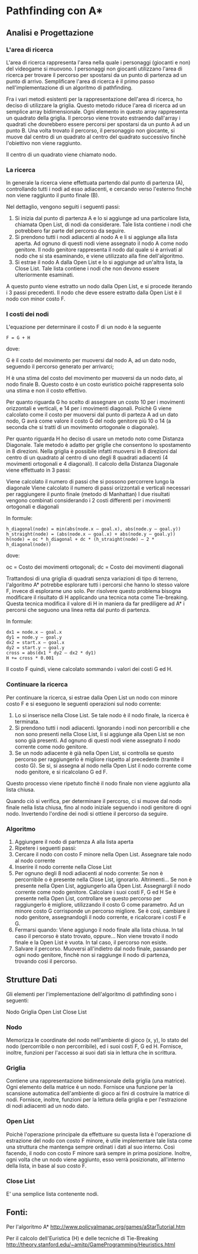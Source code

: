# Pathfinding con A\*

## Analisi e Progettazione

### L'area di ricerca

L'area di ricerca rappresenta l'area nella quale i personaggi (giocanti e non) del videogame si muovono. I personaggi non giocanti utilizzano l'area di ricerca per trovare il percorso per spostarsi da un punto di partenza ad un punto di arrivo. Semplificare l'area di ricerca è il primo passo nell'implementazione di un algoritmo di pathfinding.

Fra i vari metodi esistenti per la rappresentazione dell'area di ricerca, ho deciso di utilizzare la griglia. Questo metodo riduce l'area di ricerca ad un semplice array bidimensionale. Ogni elemento in questo array rappresenta un quadrato della griglia. Il percorso viene trovato estraendo dall'array i quadrati che dovrebbero essere percorsi per spostarsi da un punto A ad un punto B. Una volta trovato il percorso, il personaggio non giocante, si muove dal centro di un quadrato al centro del quadrato successivo finchè l'obiettivo non viene raggiunto.

Il centro di un quadrato viene chiamato nodo.

### La ricerca

In generale la ricerca viene effettuata partendo dal punto di partenza (A), controllando tutti i nodi ad esso adiacenti, e cercando verso l'esterno finchè non viene raggiunto il punto finale (B).

Nel dettaglio, vengono seguiti i seguenti passi:

1. Si inizia dal punto di partenza A e lo si aggiunge ad una particolare lista, chiamata Open List, di nodi da considerare. Tale lista contiene i nodi che potrebbero far parte del percorso da seguire.
2. Si prendono tutti i nodi adiacenti al nodo A e li si aggiunge alla lista aperta. Ad ognuno di questi nodi viene assegnato il nodo A come nodo genitore. Il nodo genitore rappresenta il nodo dal quale si è arrivati al nodo che si sta esaminando, e viene utilizzato alla fine dell'algoritmo.
3. Si estrae il nodo A dalla Open List e lo si aggiunge ad un'altra lista, la Close List. Tale lista contiene i nodi che non devono essere ulteriormente esaminati.

A questo punto viene estratto un nodo dalla Open List, e si procede iterando i 3 passi precedenti. Il nodo che deve essere estratto dalla Open List è il nodo con minor costo F.


### I costi dei nodi

L'equazione per determinare il costo F di un nodo è la seguente

  ```
  F = G + H
  ```

dove:

G è il costo del movimento per muoversi dal nodo A, ad un dato nodo, seguendo il percorso generato per arrivarci;

H è una stima del costo del movimento per muoversi da un nodo dato, al nodo finale B. Questo costo è un costo euristico poiché rappresenta solo una stima e non il costo effettivo.

Per quanto riguarda G ho scelto di assegnare un costo 10 per i movimenti orizzontali e verticali, e 14 per i movimenti diagonali. Poichè G viene calcolato come il costo per muoversi dal punto di parteza A ad un dato nodo, G avrà come valore il costo G del nodo genitore più 10 o 14 (a seconda che si tratti di un movimento ortogonale o diagonale).

Per quanto riguarda H ho deciso di usare un metodo noto come Distanza Diagonale. Tale metodo è adatto per griglie che consentono lo spostamento in 8 direzioni. Nella griglia è possibile infatti muoversi in 8 direzioni dal centro di un quadrato al centro di uno degli 8 quadrati adiacenti (4 movimenti ortogonali e 4 diagonali). Il calcolo della Distanza Diagonale viene effettuato in 3 passi:

Viene calcolato il numero di passi che si possono percorrere lungo la diagonale
Viene calcolato il numero di passi orizzontali e verticali necessari per raggiungere il punto finale (metodo di Manhattan)
I due risultati vengono combinati considerando i 2 costi differenti per i movimenti ortogonali e diagonali

In formule:

  ```
  h_diagonal(node) = min(abs(node.x – goal.x), abs(node.y – goal.y))
  h_straight(node) = (abs(node.x – goal.x) + abs(node.y – goal.y))
  h(node) = oc * h_diagonal + dc * (h_straight(node) – 2 * h_diagonal(node))
  ```

dove:

oc = Costo dei movimenti ortogonali; dc = Costo dei movimenti diagonali

Trattandosi di una griglia di quadrati senza variazioni di tipo di terreno, l'algoritmo A\* potrebbe esplorare tutti i percorsi che hanno lo stesso valore F, invece di esplorarne uno solo. Per risolvere questo problema bisogna modificare il risultato di H applicando una tecnica nota come Tie-breaking. Questa tecnica modifica il valore di H in maniera da far prediligere ad A\* i percorsi che seguono una linea retta dal punto di partenza.

In formule:

  ```
  dx1 = node.x – goal.x
  dy1 = node.y – goal.y
  dx2 = start.x – goal.x
  dy2 = start.y – goal.y
  cross = abs(dx1 * dy2 – dx2 * dy1)
  H += cross * 0.001
  ```

Il costo F quindi, viene calcolato sommando i valori dei costi G ed H.

### Continuare la ricerca

Per continuare la ricerca, si estrae dalla Open List un nodo con minore costo F e si eseguono le seguenti operazioni sul nodo corrente:

1. Lo si inserisce nella Close List. Se tale nodo è il nodo finale, la ricerca è terminata.
2. Si prendono tutti i nodi adiacenti. Ignorando i nodi non percorribili e che non sono presenti nella Close List, li si aggiunge alla Open List se non sono già presenti. Ad ognuno di questi nodi viene assegnato il nodo corrente come nodo genitore.
3. Se un nodo adiacente è già nella Open List, si controlla se questo percorso per raggiungerlo è migliore rispetto al precedente (tramite il costo G). Se si, si assegna al nodo nella Open List il nodo corrente come nodo genitore, e si ricalcolano G ed F.

Questo processo viene ripetuto finchè il nodo finale non viene aggiunto alla lista chiusa.

Quando ciò si verifica, per determinare il percorso, ci si muove dal nodo finale nella lista chiusa, fino al nodo iniziale seguendo i nodi genitore di ogni nodo. Invertendo l'ordine dei nodi si ottiene il percorso da seguire.

### Algoritmo

1. Aggiungere il nodo di partenza A alla lista aperta
2. Ripetere i seguenti passi:
  1. Cercare il nodo con costo F minore nella Open List. Assegnare tale nodo al nodo corrente
  2. Inserire il nodo corrente nella Close List
  3. Per ognuno degli 8 nodi adiacenti al nodo corrente:
Se non è percorribile o è presente nella Close List, ignorarlo. Altrimenti...
Se non è presente nella Open List, aggiungerlo alla Open List. Assegnargli il nodo corrente come nodo genitore. Calcolare i suoi costi F, G ed H
Se è presente nella Open List, controllare se questo percorso per raggiungerlo è migliore, utilizzando il costo G come parametro. Ad un minore costo G corrisponde un percorso migliore. Se è così, cambiare il nodo genitore, assegnandogli il nodo corrente, e ricalcorare i costi F e G.
  4. Fermarsi quando:
Viene aggiungo il nodo finale alla lista chiusa. In tal caso il percorso è stato trovato, oppure...
Non viene trovato il nodo finale e la Open List è vuota. In tal caso, il percorso non esiste.
3. Salvare il percorso. Muoversi all'indietro dal nodo finale, passando per ogni nodo genitore, finchè non si raggiunge il nodo di partenza, trovando così il percorso.

## Strutture Dati

Gli elementi per l'implementazione dell'algoritmo di pathfinding sono i seguenti:

Nodo
Griglia
Open List
Close List

### Nodo

Memorizza le coordinate del nodo nell'ambiente di gioco (x, y), lo stato del nodo (percorribile o non percorribile), ed i suoi costi F, G ed H. Fornisce, inoltre, funzioni per l'accesso ai suoi dati sia in lettura che in scrittura.

### Griglia

Contiene una rappresentazione bidimensionale della griglia (una matrice). Ogni elemento della matrice è un nodo. Fornisce una funzione per la scansione automatica dell'ambiente di gioco ai fini di costruire la matrice di nodi. Fornisce, inoltre, funzioni per la lettura della griglia e per l'estrazione di nodi adiacenti ad un nodo dato.

### Open List

Poichè l'operazione principale da effettuare su questa lista è l'operazione di estrazione del nodo con costo F minore, è utile implementare tale lista come una struttura che mantenga sempre ordinati i dati al suo interno. Così facendo, il nodo con costo F minore sarà sempre in prima posizione. Inoltre, ogni volta che un nodo viene aggiunto, esso verrà posizionato, all'interno della lista, in base al suo costo F.

### Close List

E' una semplice lista contenente nodi.

## Fonti:

Per l'algoritmo A\*
http://www.policyalmanac.org/games/aStarTutorial.htm

Per il calcolo dell'Euristica (H) e delle tecniche di Tie-Breaking
http://theory.stanford.edu/~amitp/GameProgramming/Heuristics.html

